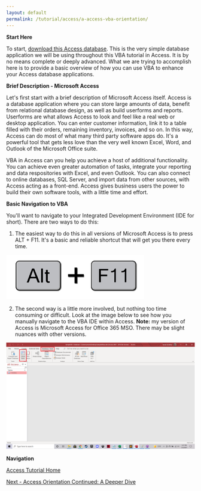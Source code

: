 ```yaml
---
layout: default
permalink: /tutorial/access/a-access-vba-orientation/
---
```


**Start Here**

To start, [download this Access database](/assets/files/SampleDB1.accdb).  This is the very simple database application we will be using throughout this VBA tutorial in Access.  It is by no means complete or deeply advanced.  What we are trying to accomplish here is to provide a basic overview of how you can use VBA to enhance your Access database applications.  


**Brief Description - Microsoft Access**

Let's first start with a brief description of Microsoft Access itself.  Access is a database application where you can store large amounts of data, benefit from relational database design, as well as build userforms and reports.  Userforms are what allows Access to look and feel like a real web or desktop application.  You can enter customer information, link it to a table filled with their orders, remaining inventory, invoices, and so on.  In this way, Access can do most of what many third party software apps do.  It's a powerful tool that gets less love than the very well known Excel, Word, and Outlook of the Microsoft Office suite.  


VBA in Access can you help you achieve a host of additional functionality.  You can achieve even greater automation of tasks, integrate your reporting and data respositories with Excel, and even Outlook.  You can also connect to online databases, SQL Server, and import data from other sources, with Access acting as a front-end.  Access gives business users the power to build their own software tools, with a little time and effort.  


**Basic Navigation to VBA**

You'll want to navigate to your Integrated Development Environment (IDE for short).  There are two ways to do this: 

1. The easiest way to do this in all versions of Microsoft Access is to press ALT + F11.  It's a basic and reliable shortcut that will get you there every time. 

![ALT + F11](/assets/images/altf11.png)

2. The second way is a little more involved, but nothing too time consuming or difficult.  Look at the image below to see how you manually navigate to the VBA IDE within Access. **Note:** my version of Access is Microsoft Access for Office 365 MSO.  There may be slight nuances with other versions. 

![VBA IDE Access Navigation](/assets/images/AccessVBANav.png)


**Navigation**

[Access Tutorial Home](/Access-VBA-Tutorial/)

[Next - Access Orientation Continued: A Deeper Dive](/tutorials/access/a-getting-started/)